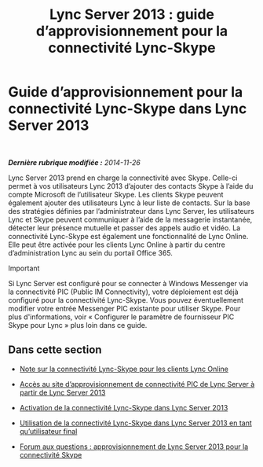 ﻿---
title: 'Lync Server 2013 : guide d’approvisionnement pour la connectivité Lync-Skype'
TOCTitle: Guide d’approvisionnement pour la connectivité Lync-Skype
ms:assetid: 69adda9b-5b72-4538-9be6-079b2f462e09
ms:mtpsurl: https://technet.microsoft.com/fr-fr/library/Dn440173(v=OCS.15)
ms:contentKeyID: 59602872
ms.date: 05/20/2016
mtps_version: v=OCS.15
ms.translationtype: HT
---

# Guide d’approvisionnement pour la connectivité Lync-Skype dans Lync Server 2013

 

_**Dernière rubrique modifiée :** 2014-11-26_

Lync Server 2013 prend en charge la connectivité avec Skype. Celle-ci permet à vos utilisateurs Lync 2013 d’ajouter des contacts Skype à l’aide du compte Microsoft de l’utilisateur Skype. Les clients Skype peuvent également ajouter des utilisateurs Lync à leur liste de contacts. Sur la base des stratégies définies par l’administrateur dans Lync Server, les utilisateurs Lync et Skype peuvent communiquer à l’aide de la messagerie instantanée, détecter leur présence mutuelle et passer des appels audio et vidéo. La connectivité Lync-Skype est également une fonctionnalité de Lync Online. Elle peut être activée pour les clients Lync Online à partir du centre d’administration Lync au sein du portail Office 365.

> [!important]  
> Si Lync Server est configuré pour se connecter à Windows Messenger via la connectivité PIC (Public IM Connectivity), votre déploiement est déjà configuré pour la connectivité Lync-Skype. Vous pouvez éventuellement modifier votre entrée Messenger PIC existante pour utiliser Skype. Pour plus d'informations, voir « Configurer le paramètre de fournisseur PIC Skype pour Lync » plus loin dans ce guide.

## Dans cette section

  - [Note sur la connectivité Lync-Skype pour les clients Lync Online](lync-server-2013-note-about-lync-skype-connectivity-for-lync-on.md)

  - [Accès au site d’approvisionnement de connectivité PIC de Lync Server à partir de Lync Server 2013](lync-server-2013-accessing-the-lync-server-public-im-connectivity-provisioning-site.md)

  - [Activation de la connectivité Lync-Skype dans Lync Server 2013](lync-server-2013-enabling-lync-skype-connectivity.md)

  - [Utilisation de la connectivité Lync-Skype dans Lync Server 2013 en tant qu’utilisateur final](lync-server-2013-using-lync-skype-connectivity-as-an-end-user.md)

  - [Forum aux questions : approvisionnement de Lync Server 2013 pour la connectivité Skype](lync-server-2013-frequently-asked-questions-provisioning-lync-server-for-skype-connectivity.md)

